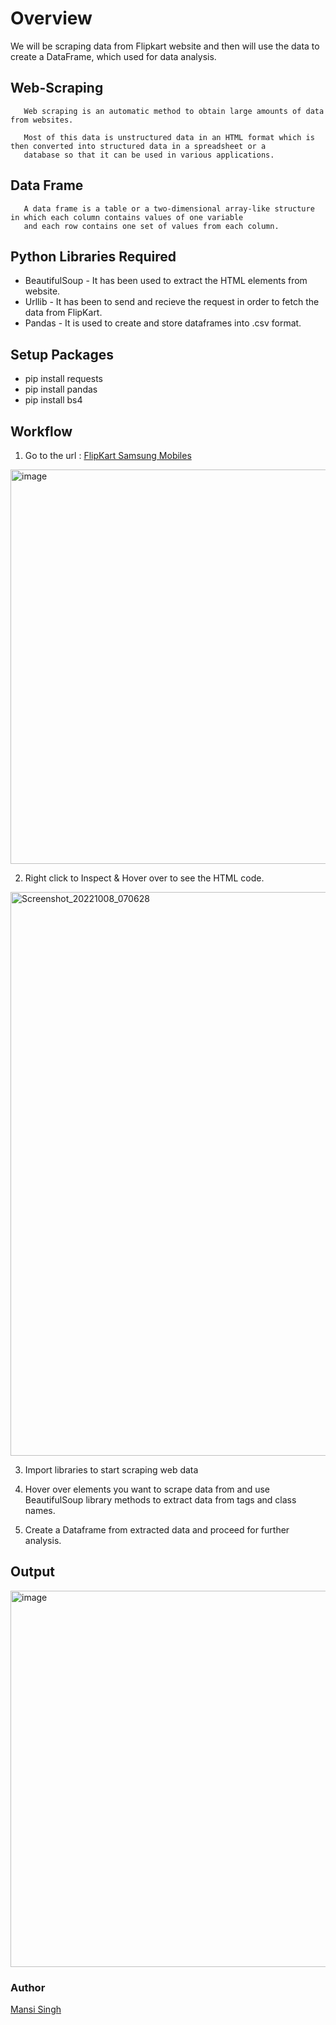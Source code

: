 # Overview
We will be scraping data from Flipkart website and then will use the data to create a DataFrame, which used for data analysis.

## Web-Scraping
       Web scraping is an automatic method to obtain large amounts of data from websites. 

       Most of this data is unstructured data in an HTML format which is then converted into structured data in a spreadsheet or a 
       database so that it can be used in various applications.
       
## Data Frame
       A data frame is a table or a two-dimensional array-like structure in which each column contains values of one variable 
       and each row contains one set of values from each column.
       
## Python Libraries Required

- BeautifulSoup - It has been used to extract the HTML elements from website.
- Urllib - It has been to send and recieve the request in order to fetch the data from FlipKart.
- Pandas - It is used to create and store dataframes into .csv format.

## Setup Packages
 - pip install requests
 - pip install pandas
 - pip install bs4

## Workflow
1. Go to the url : <a href = 'https://www.flipkart.com/search?p%5B%5D=facets.brand%255B%255D%3DSamsung&sid=tyy%2F4io&sort=recency_desc&wid=1.productCard.PMU_V2_1'> FlipKart Samsung Mobiles </a>


<img width="631" alt="image" src="https://user-images.githubusercontent.com/76874762/194710211-de97ec25-1e4a-432e-9c41-edb2e3660b64.png">



2. Right click to Inspect & Hover over to see the HTML code.

<img width="902" alt="Screenshot_20221008_070628" src="https://user-images.githubusercontent.com/76874762/194710338-3b62fd8a-31da-4e2d-8552-14d8ba6953f1.png">


3. Import libraries to start scraping web data

4. Hover over elements you want to scrape data from and use BeautifulSoup library methods to extract data from tags and class names.

5. Create a Dataframe from extracted data and proceed for further analysis.


## Output
<img width="602" alt="image" src="https://user-images.githubusercontent.com/76874762/194710541-a29228c9-e3e0-41e2-a120-17e2968f7ad8.png">

### Author

<a href='https://singhmansi25.github.io'> Mansi Singh </a>
